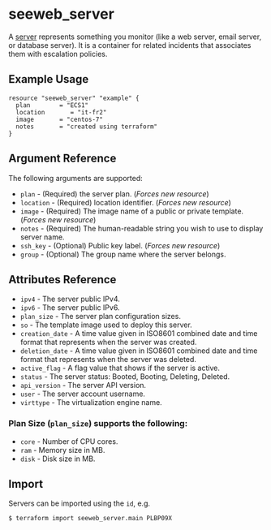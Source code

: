 # seeweb\_server

A [server][1] represents something you monitor (like a web server, email server, or database server). It is a container for related incidents that associates them with escalation policies.


## Example Usage

```hcl
resource "seeweb_server" "example" {
  plan        = "ECS1"
  location       = "it-fr2"
  image       = "centos-7"
  notes       = "created using terraform"
}
```

## Argument Reference

The following arguments are supported:

  * `plan` - (Required) the server plan. (*Forces new resource*)
  * `location` - (Required) location identifier. (*Forces new resource*)
  * `image` - (Required) The image name of a public or private template. (*Forces new resource*)
  * `notes` - (Required) The human-readable string you wish to use to display server name.
  * `ssh_key` - (Optional) Public key label. (*Forces new resource*)
  * `group` - (Optional) The group name where the server belongs.

## Attributes Reference

* `ipv4` - The server public IPv4.
* `ipv6` - The server public IPv6.
* `plan_size` - The server plan configuration sizes.
* `so` - The template image used to deploy this server.
* `creation_date` - A time value given in ISO8601 combined date and time format that represents when the server was created.
* `deletion_date` - A time value given in ISO8601 combined date and time format that represents when the server was deleted.
* `active_flag` - A flag value that shows if the server is active.
* `status` - The server status: Booted, Booting, Deleting, Deleted.
* `api_version` - The server API version.
* `user` - The server account username.
* `virttype` - The virtualization engine name.

### Plan Size (`plan_size`) supports the following:

* `core` - Number of CPU cores.
* `ram` - Memory size in MB.
* `disk` - Disk size in MB.

## Import

Servers can be imported using the `id`, e.g.

```
$ terraform import seeweb_server.main PLBP09X
```

[1]: https://docs.seeweb.it/ecs/api/#create-new-server
